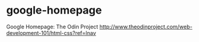 # google-homepage
Google Homepage:
The Odin Project
http://www.theodinproject.com/web-development-101/html-css?ref=lnav

